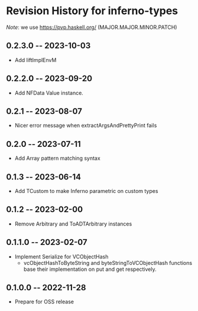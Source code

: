 # Revision History for inferno-types
*Note*: we use https://pvp.haskell.org/ (MAJOR.MAJOR.MINOR.PATCH)

## 0.2.3.0 -- 2023-10-03
* Add liftImplEnvM

## 0.2.2.0 -- 2023-09-20
* Add NFData Value instance.

## 0.2.1 -- 2023-08-07
* Nicer error message when extractArgsAndPrettyPrint fails

## 0.2.0 -- 2023-07-11
* Add Array pattern matching syntax

## 0.1.3 -- 2023-06-14
* Add TCustom to make Inferno parametric on custom types

## 0.1.2 -- 2023-02-00
* Remove Arbitrary and ToADTArbitrary instances

## 0.1.1.0 -- 2023-02-07
* Implement Serialize for VCObjectHash 
  * vcObjectHashToByteString and byteStringToVCObjectHash functions base their implementation on put and get respectively.

## 0.1.0.0 -- 2022-11-28
* Prepare for OSS release
